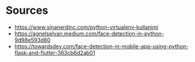 # Sources
- <https://www.sinanerdinc.com/python-virtualenv-kullanimi>
- <https://agnelselvan.medium.com/face-detection-in-python-9d98e593d80>
- <https://towardsdev.com/face-detection-in-mobile-app-using-python-flask-and-flutter-363cb6d2ab01>